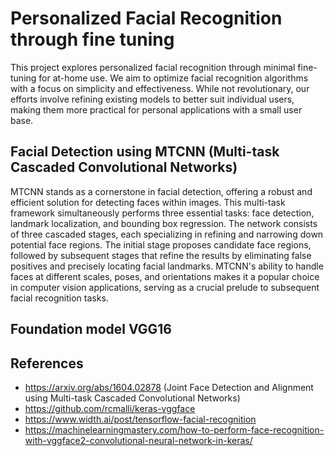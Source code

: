 # Personalized Facial Recognition through fine tuning

This project explores personalized facial recognition through minimal fine-tuning for at-home use. We aim to optimize facial recognition algorithms with a focus on simplicity and effectiveness. While not revolutionary, our efforts involve refining existing models to better suit individual users, making them more practical for personal applications with a small user base.

## Facial Detection using MTCNN (Multi-task Cascaded Convolutional Networks)
MTCNN stands as a cornerstone in facial detection, offering a robust and efficient solution for detecting faces within images. This multi-task framework simultaneously performs three essential tasks: face detection, landmark localization, and bounding box regression. The network consists of three cascaded stages, each specializing in refining and narrowing down potential face regions. The initial stage proposes candidate face regions, followed by subsequent stages that refine the results by eliminating false positives and precisely locating facial landmarks. MTCNN's ability to handle faces at different scales, poses, and orientations makes it a popular choice in computer vision applications, serving as a crucial prelude to subsequent facial recognition tasks.

## Foundation model VGG16







## References
- https://arxiv.org/abs/1604.02878 (Joint Face Detection and Alignment using Multi-task Cascaded Convolutional Networks)
- https://github.com/rcmalli/keras-vggface 
- https://www.width.ai/post/tensorflow-facial-recognition
- https://machinelearningmastery.com/how-to-perform-face-recognition-with-vggface2-convolutional-neural-network-in-keras/

